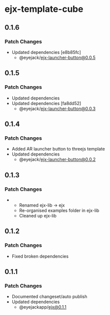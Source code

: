 # ejx-template-cube

## 0.1.6

### Patch Changes

- Updated dependencies [e8b85fc]
  - @eyejack/ejx-launcher-button@0.0.5

## 0.1.5

### Patch Changes

- Updated dependencies
- Updated dependencies [fa8dd52]
  - @eyejack/ejx-launcher-button@0.0.3

## 0.1.4

### Patch Changes

- Added AR launcher button to threejs template
- Updated dependencies
  - @eyejack/ejx-launcher-button@0.0.2

## 0.1.3

### Patch Changes

- - Renamed ejx-lib -> ejx
  - Re-organised examples folder in ejx-lib
  - Cleaned up ejx-lib

## 0.1.2

### Patch Changes

- Fixed broken dependencies

## 0.1.1

### Patch Changes

- Documented changeset/auto publish
- Updated dependencies
  - @eyejackapp/ejx@0.1.1
